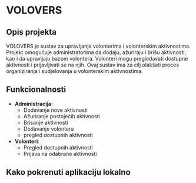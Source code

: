 # VOLOVERS

## Opis projekta
VOLOVERS je sustav za upravljanje volonterima i volonterskim aktivnostima. Projekt omogućuje administratorima da dodaju, ažuriraju i brišu aktivnosti, kao i da upravljaju bazom volontera. Volonteri mogu pregledavati dostupne aktivnosti i prijavljivati se na njih. Ovaj sustav ima za cilj olakšati proces organiziranja i sudjelovanja u volonterskim aktivnostima.

## Funkcionalnosti
- **Administracija**:
  - Dodavanje nove aktivnosti
  - Ažuriranje postojećih aktivnosti
  - Brisanje aktivnosti
  - Dodavanje volontera
  - pregled dostupnih aktivnosti
- **Volonteri**:
  - Pregled dostupnih aktivnosti
  - Prijava na odabrane aktivnosti

## Kako pokrenuti aplikaciju lokalno

